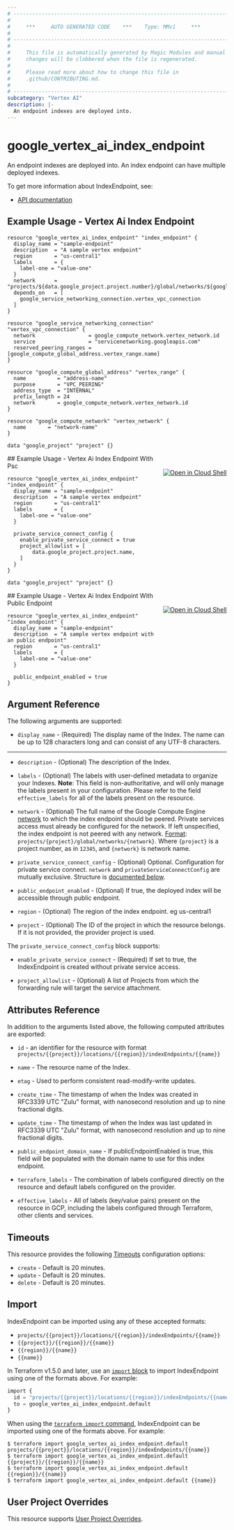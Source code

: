 ```yaml
---
# ----------------------------------------------------------------------------
#
#     ***     AUTO GENERATED CODE    ***    Type: MMv1     ***
#
# ----------------------------------------------------------------------------
#
#     This file is automatically generated by Magic Modules and manual
#     changes will be clobbered when the file is regenerated.
#
#     Please read more about how to change this file in
#     .github/CONTRIBUTING.md.
#
# ----------------------------------------------------------------------------
subcategory: "Vertex AI"
description: |-
  An endpoint indexes are deployed into.
---
```


# google_vertex_ai_index_endpoint

An endpoint indexes are deployed into. An index endpoint can have multiple deployed indexes.


To get more information about IndexEndpoint, see:

* [API documentation](https://cloud.google.com/vertex-ai/docs/reference/rest/v1/projects.locations.indexEndpoints/)

## Example Usage - Vertex Ai Index Endpoint


```hcl
resource "google_vertex_ai_index_endpoint" "index_endpoint" {
  display_name = "sample-endpoint"
  description  = "A sample vertex endpoint"
  region       = "us-central1"
  labels       = {
    label-one = "value-one"
  }
  network      = "projects/${data.google_project.project.number}/global/networks/${google_compute_network.vertex_network.name}"
  depends_on   = [
    google_service_networking_connection.vertex_vpc_connection
  ]
}

resource "google_service_networking_connection" "vertex_vpc_connection" {
  network                 = google_compute_network.vertex_network.id
  service                 = "servicenetworking.googleapis.com"
  reserved_peering_ranges = [google_compute_global_address.vertex_range.name]
}

resource "google_compute_global_address" "vertex_range" {
  name          = "address-name"
  purpose       = "VPC_PEERING"
  address_type  = "INTERNAL"
  prefix_length = 24
  network       = google_compute_network.vertex_network.id
}

resource "google_compute_network" "vertex_network" {
  name       = "network-name"
}

data "google_project" "project" {}
```
<div class = "oics-button" style="float: right; margin: 0 0 -15px">
  <a href="https://console.cloud.google.com/cloudshell/open?cloudshell_git_repo=https%3A%2F%2Fgithub.com%2Fterraform-google-modules%2Fdocs-examples.git&cloudshell_image=gcr.io%2Fcloudshell-images%2Fcloudshell%3Alatest&cloudshell_print=.%2Fmotd&cloudshell_tutorial=.%2Ftutorial.md&cloudshell_working_dir=vertex_ai_index_endpoint_with_psc&open_in_editor=main.tf" target="_blank">
    <img alt="Open in Cloud Shell" src="//gstatic.com/cloudssh/images/open-btn.svg" style="max-height: 44px; margin: 32px auto; max-width: 100%;">
  </a>
</div>
## Example Usage - Vertex Ai Index Endpoint With Psc


```hcl
resource "google_vertex_ai_index_endpoint" "index_endpoint" {
  display_name = "sample-endpoint"
  description  = "A sample vertex endpoint"
  region       = "us-central1"
  labels       = {
    label-one = "value-one"
  }

  private_service_connect_config {
    enable_private_service_connect = true
    project_allowlist = [
        data.google_project.project.name,
    ]
  }
}

data "google_project" "project" {}
```
<div class = "oics-button" style="float: right; margin: 0 0 -15px">
  <a href="https://console.cloud.google.com/cloudshell/open?cloudshell_git_repo=https%3A%2F%2Fgithub.com%2Fterraform-google-modules%2Fdocs-examples.git&cloudshell_image=gcr.io%2Fcloudshell-images%2Fcloudshell%3Alatest&cloudshell_print=.%2Fmotd&cloudshell_tutorial=.%2Ftutorial.md&cloudshell_working_dir=vertex_ai_index_endpoint_with_public_endpoint&open_in_editor=main.tf" target="_blank">
    <img alt="Open in Cloud Shell" src="//gstatic.com/cloudssh/images/open-btn.svg" style="max-height: 44px; margin: 32px auto; max-width: 100%;">
  </a>
</div>
## Example Usage - Vertex Ai Index Endpoint With Public Endpoint


```hcl
resource "google_vertex_ai_index_endpoint" "index_endpoint" {
  display_name = "sample-endpoint"
  description  = "A sample vertex endpoint with an public endpoint"
  region       = "us-central1"
  labels       = {
    label-one = "value-one"
  }

  public_endpoint_enabled = true
}
```

## Argument Reference

The following arguments are supported:


* `display_name` -
  (Required)
  The display name of the Index. The name can be up to 128 characters long and can consist of any UTF-8 characters.


- - -


* `description` -
  (Optional)
  The description of the Index.

* `labels` -
  (Optional)
  The labels with user-defined metadata to organize your Indexes.
  **Note**: This field is non-authoritative, and will only manage the labels present in your configuration.
  Please refer to the field `effective_labels` for all of the labels present on the resource.

* `network` -
  (Optional)
  The full name of the Google Compute Engine [network](https://cloud.google.com//compute/docs/networks-and-firewalls#networks) to which the index endpoint should be peered.
  Private services access must already be configured for the network. If left unspecified, the index endpoint is not peered with any network.
  [Format](https://cloud.google.com/compute/docs/reference/rest/v1/networks/insert): `projects/{project}/global/networks/{network}`.
  Where `{project}` is a project number, as in `12345`, and `{network}` is network name.

* `private_service_connect_config` -
  (Optional)
  Optional. Configuration for private service connect. `network` and `privateServiceConnectConfig` are mutually exclusive.
  Structure is [documented below](#nested_private_service_connect_config).

* `public_endpoint_enabled` -
  (Optional)
  If true, the deployed index will be accessible through public endpoint.

* `region` -
  (Optional)
  The region of the index endpoint. eg us-central1

* `project` - (Optional) The ID of the project in which the resource belongs.
    If it is not provided, the provider project is used.


<a name="nested_private_service_connect_config"></a>The `private_service_connect_config` block supports:

* `enable_private_service_connect` -
  (Required)
  If set to true, the IndexEndpoint is created without private service access.

* `project_allowlist` -
  (Optional)
  A list of Projects from which the forwarding rule will target the service attachment.

## Attributes Reference

In addition to the arguments listed above, the following computed attributes are exported:

* `id` - an identifier for the resource with format `projects/{{project}}/locations/{{region}}/indexEndpoints/{{name}}`

* `name` -
  The resource name of the Index.

* `etag` -
  Used to perform consistent read-modify-write updates.

* `create_time` -
  The timestamp of when the Index was created in RFC3339 UTC "Zulu" format, with nanosecond resolution and up to nine fractional digits.

* `update_time` -
  The timestamp of when the Index was last updated in RFC3339 UTC "Zulu" format, with nanosecond resolution and up to nine fractional digits.

* `public_endpoint_domain_name` -
  If publicEndpointEnabled is true, this field will be populated with the domain name to use for this index endpoint.

* `terraform_labels` -
  The combination of labels configured directly on the resource
   and default labels configured on the provider.

* `effective_labels` -
  All of labels (key/value pairs) present on the resource in GCP, including the labels configured through Terraform, other clients and services.


## Timeouts

This resource provides the following
[Timeouts](https://developer.hashicorp.com/terraform/plugin/sdkv2/resources/retries-and-customizable-timeouts) configuration options:

- `create` - Default is 20 minutes.
- `update` - Default is 20 minutes.
- `delete` - Default is 20 minutes.

## Import


IndexEndpoint can be imported using any of these accepted formats:

* `projects/{{project}}/locations/{{region}}/indexEndpoints/{{name}}`
* `{{project}}/{{region}}/{{name}}`
* `{{region}}/{{name}}`
* `{{name}}`


In Terraform v1.5.0 and later, use an [`import` block](https://developer.hashicorp.com/terraform/language/import) to import IndexEndpoint using one of the formats above. For example:

```tf
import {
  id = "projects/{{project}}/locations/{{region}}/indexEndpoints/{{name}}"
  to = google_vertex_ai_index_endpoint.default
}
```

When using the [`terraform import` command](https://developer.hashicorp.com/terraform/cli/commands/import), IndexEndpoint can be imported using one of the formats above. For example:

```
$ terraform import google_vertex_ai_index_endpoint.default projects/{{project}}/locations/{{region}}/indexEndpoints/{{name}}
$ terraform import google_vertex_ai_index_endpoint.default {{project}}/{{region}}/{{name}}
$ terraform import google_vertex_ai_index_endpoint.default {{region}}/{{name}}
$ terraform import google_vertex_ai_index_endpoint.default {{name}}
```

## User Project Overrides

This resource supports [User Project Overrides](https://registry.terraform.io/providers/hashicorp/google/latest/docs/guides/provider_reference#user_project_override).
